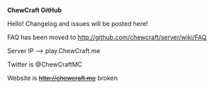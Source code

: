 **ChewCraft GitHub**

Hello! Changelog and issues will be posted here!

FAQ has been moved to http://github.com/chewcraft/server/wiki/FAQ

Server IP --> play.ChewCraft.me

Twitter is @ChewCraftMC

Website is ~~http://chewcraft.me~~ broken
